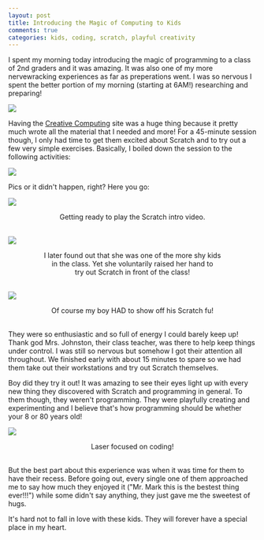 ```yaml
---
layout: post
title: Introducing the Magic of Computing to Kids
comments: true
categories: kids, coding, scratch, playful creativity
---
```


I spent my morning today introducing the magic of programming to a
class of 2nd graders and it was amazing. It was also one of my more
nervewracking experiences as far as preperations went. I was so nervous
I spent the better portion of my morning (starting at 6AM!) researching
and preparing!

<a href='https://photos.google.com/share/AF1QipMDAOUY4Y8u0hH8jwSQRf2NZutmOSARt0nXgG_BVgwBA8snGSEbuDH9u4PK7v5vSQ?key=RndkYk92UmFLX0dvUG1FRHZaX1V4ak5mTDJDMEZB&source=ctrlq.org'><img src='https://lh3.googleusercontent.com/iSPTTsA0SaO-73sAyD34PZ1eHRGLXr8tfO3GIKlWTxAUUR4M5X_E2LCXxVIC8TRJ5LgGxLREBOcE78hyB-tTfLyW8_2GDf376GBVMasjG8J3VoxHZ8ygfxvXbv3vFRF2hH5HnxPlvA' /></a>

Having the [Creative Computing](http://scratched.gse.harvard.edu/guide/)
site was a huge thing because it pretty much wrote all the material
that I needed and more! For a 45-minute session though, I only had
time to get them excited about Scratch and to try out a few very simple
exercises. Basically, I boiled down the session to the following activities:

<a href='https://photos.google.com/share/AF1QipMKT8UKCQCazCgBvEkvQMT52uVOOibHb6mGEHPZbVBtCsUo5m0OVooW_CDULvqCvw?key=ekdiV1hZWlNoZ0ZHRHFDZzVZMUxFbXYzaVF2X1B3&source=ctrlq.org'><img src='https://lh3.googleusercontent.com/95w03ghyWN-dTlo0tgebAHR1ghTpgR2bWSV-GZ2bbvz-fCSnudr3z_WLbiCYzeQUIbT4oCSTph_NVRWOEb3f4XNuJbDx4ezAyCKEACHTrlm1iJRmWK-knbMp5mJviw_EtRc9z0RqOA' /></a>

Pics or it didn't happen, right? Here you go:

<a href='https://photos.google.com/share/AF1QipM0yW09fvoE26FQEIUBI1P4usCyh_CnB1mtg2bb5PVEKyIe9UuCnvO34phRqVrm5w?key=VTBTVEEtdkxtV0NjY0hUSkpRWWRQVUk0QmNMVXpn&source=ctrlq.org'><img src='https://lh3.googleusercontent.com/8BbAcQh1SgUxn3-RYw5hrGvJDdL1g8p3kubRgqFjHRQsEl9A62xnT1rmswnwEI_sa2xbgjabRt6-jl1NTd6UDqDTMmBhoNWLIwxQ9GQP80G5EtEdlPCulqP4kG9EhbHkt9ocnRIjJA' /></a>

<center>
Getting ready to play the Scratch intro video.
</center>
<br>



<a href='https://photos.google.com/share/AF1QipPUEXM87-IwAZ56aixKaYDiK6oLdsc8PTXOsJsWUKrEnUnAsiO46CDyZ14nzgBZag?key=UVFBQU5qc0lvbk1JTks2a1FhaXA4OWh5aDJUZHZ3&source=ctrlq.org'><img src='https://lh3.googleusercontent.com/AUHXBQ95O2BBg9B9JmBfczYbJZa8af8rd28uWnFBfvRmPKCID_GSy9bGuq8SXP_PCxm2_B7N216G_X-M8uB6i1oLyRYa3L7pbZPckwk0AwsQPFYbXqByezEW0nAjwxdxApwpjyg9FA' /></a>

<center>
I later found out that she was one of the more shy kids
<br/>in the class. Yet she voluntarily raised her hand to
<br/>try out Scratch in front of the class!
</center>
<br>


<a href='https://photos.google.com/share/AF1QipNyBOPl0xShhWW7Knhxu2oDIJy4c_kMKC4GOrtMvOfZnF2n275PcnKDQwvo7vqlLA?key=WlNhRW96ZG40QVg5VFZ0aHNoNUhfQWdUOUlHSmp3&source=ctrlq.org'><img src='https://lh3.googleusercontent.com/F-tVdTo-oC3ioFvIBoq0WcSna1v3-Sgj9sJJq-8X2HXG0IFfPzwZilZIGEqaYT-daciN_XS9E33uJw2eBfdB7DyXTle7WYECxR--jUzRtd_pTSirZwCakZ70rgDzRHk1oSnEPTVhxg' /></a>

<center>
Of course my boy HAD to show off his Scratch fu!
</center>
<br>


They were so enthusiastic and so full of energy I could barely keep up!
Thank god Mrs. Johnston, their class teacher, was there to help keep things
under control. I was still so nervous but somehow I got their attention
all throughout. We finished early with about 15 minutes to spare so we
had them take out their workstations and try out Scratch themselves.

Boy did they try it out! It was amazing to see their eyes light up with
every new thing they discovered with Scratch and programming in general.
To them though, they weren't programming. They were playfully creating
and experimenting and I believe that's how programming should be whether
your 8 or 80 years old!


<a href='https://photos.google.com/share/AF1QipMfMx5u7VlAnndffXFkZSqnT9bnfJdjybqv3JIAC3R-KrhL4DpJpCBoMFp4cBbmOw?key=T0pHaVp0UXBXb3ZzYXp3c2xrMFhTN2l0QVd0YUpn&source=ctrlq.org'><img src='https://lh3.googleusercontent.com/SzejOoj6hpXh0PIAJyAMmgeGKeHGq-RUZE87EOdxJ3XxZSCDbg4ZvUK0eW0gvOOgj93oHhrAqbtB_rma07j60hOdzZZSzBfSddbfH2X_JWM2qWKoh9sYkXE9VOBFohBLN0c4drNAPg' /></a>

<center>
Laser focused on coding!
</center>
<br>


But the best part about this experience was when it was time for them to
have their recess. Before going out, every single one of them approached
me to say how much they enjoyed it ("Mr. Mark this is the bestest thing
ever!!!") while some didn't say anything, they just gave me the sweetest
of hugs.

It's hard not to fall in love with these kids. They will forever have a
special place in my heart.
